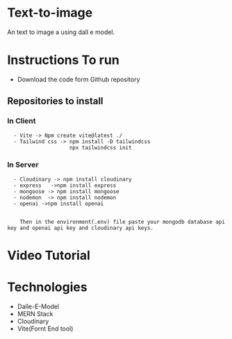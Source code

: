 # Text-to-image
An text to image a using dall e model.
# Instructions To run 
  - Download the code form Github repository
  ## Repositories to install
   ###  In Client 
      - Vite -> Npm create vite@latest ./ 
      - Tailwind css -> npm install -D tailwindcss
                        npx tailwindcss init
   ### In Server 
      - Cloudinary -> npm install cloudinary
      - express   ->npm install express
      - mongoose -> npm install mongoose
      - nodemon  -> npm install nodemon
      - openai ->npm install openai


        Then in the environment(.env) file paste your mongodb database api key and openai api key and cloudinary api keys.
        
     
# Video Tutorial


# Technologies
 - Dalle-E-Model
 - MERN Stack
 - Cloudinary
 - Vite(Fornt End tool)
